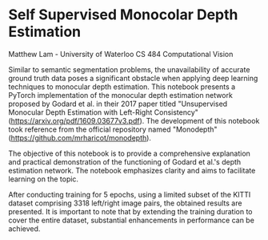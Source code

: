 # Self Supervised Monocolar Depth Estimation

Matthew Lam - University of Waterloo CS 484 Computational Vision


Similar to semantic segmentation problems, the unavailability of accurate ground truth data poses a significant obstacle when applying deep learning techniques to monocular depth estimation. This notebook presents a PyTorch implementation of the monocular depth estimation network proposed by Godard et al. in their 2017 paper titled "Unsupervised Monocular Depth Estimation with Left-Right Consistency" (https://arxiv.org/pdf/1609.03677v3.pdf). The development of this notebook took reference from the official repository named "Monodepth" (https://github.com/mrharicot/monodepth).

The objective of this notebook is to provide a comprehensive explanation and practical demonstration of the functioning of Godard et al.'s depth estimation network. The notebook emphasizes clarity and aims to facilitate learning on the topic.

After conducting training for 5 epochs, using a limited subset of the KITTI dataset comprising 3318 left/right image pairs, the obtained results are presented. It is important to note that by extending the training duration to cover the entire dataset, substantial enhancements in performance can be achieved.

